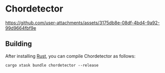 # Chordetector

https://github.com/user-attachments/assets/3175db8e-08df-4bd4-9a92-99d9664fbf9e

## Building

After installing [Rust](https://rustup.rs/), you can compile Chordetector as follows:

```shell
cargo xtask bundle chordetector --release
```

